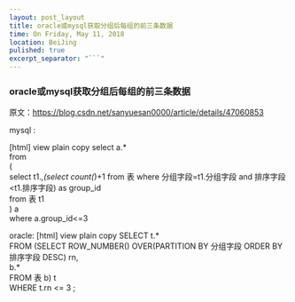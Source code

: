 ```yaml
---
layout: post_layout
title: oracle或mysql获取分组后每组的前三条数据
time: On Friday, May 11, 2018
location: BeiJing
pulished: true
excerpt_separator: "```"
---
```


### oracle或mysql获取分组后每组的前三条数据
原文：https://blog.csdn.net/sanyuesan0000/article/details/47060853

mysql :

[html] view plain copy
select a.*   
from  
(  
select t1.*,(select count(*)+1 from 表 where 分组字段=t1.分组字段 and 排序字段<t1.排序字段) as group_id  
from 表 t1  
) a  
where a.group_id<=3  

oracle:
[html] view plain copy
SELECT t.*           
   FROM (SELECT ROW_NUMBER() OVER(PARTITION BY 分组字段 ORDER BY 排序字段 DESC) rn,           
         b.*           
         FROM 表 b) t           
  WHERE t.rn <= 3  ;  
